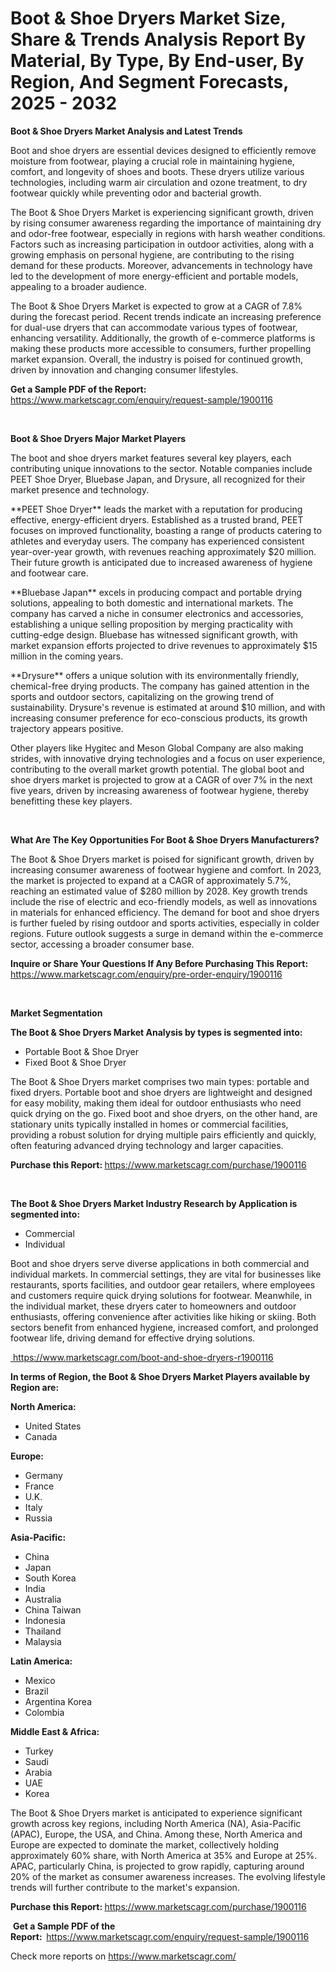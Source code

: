 <p><h1>Boot & Shoe Dryers Market Size, Share & Trends Analysis Report By Material, By Type, By End-user, By Region, And Segment Forecasts, 2025 - 2032</h1></p><p><strong>Boot & Shoe Dryers Market Analysis and Latest Trends</strong></p>
<p><p>Boot and shoe dryers are essential devices designed to efficiently remove moisture from footwear, playing a crucial role in maintaining hygiene, comfort, and longevity of shoes and boots. These dryers utilize various technologies, including warm air circulation and ozone treatment, to dry footwear quickly while preventing odor and bacterial growth.</p><p>The Boot & Shoe Dryers Market is experiencing significant growth, driven by rising consumer awareness regarding the importance of maintaining dry and odor-free footwear, especially in regions with harsh weather conditions. Factors such as increasing participation in outdoor activities, along with a growing emphasis on personal hygiene, are contributing to the rising demand for these products. Moreover, advancements in technology have led to the development of more energy-efficient and portable models, appealing to a broader audience.</p><p>The Boot & Shoe Dryers Market is expected to grow at a CAGR of 7.8% during the forecast period. Recent trends indicate an increasing preference for dual-use dryers that can accommodate various types of footwear, enhancing versatility. Additionally, the growth of e-commerce platforms is making these products more accessible to consumers, further propelling market expansion. Overall, the industry is poised for continued growth, driven by innovation and changing consumer lifestyles.</p></p>
<p><strong>Get a Sample PDF of the Report:&nbsp;</strong> <a href="https://www.marketscagr.com/enquiry/request-sample/1900116?utm_campaign=2276&utm_medium=2&utm_source=Github&utm_content=ia&utm_term=09022025&utm_id=boot-shoe-dryers">https://www.marketscagr.com/enquiry/request-sample/1900116</a></p>
<p>&nbsp;</p>
<p><strong>Boot & Shoe Dryers Major Market Players</strong></p>
<p><p>The boot and shoe dryers market features several key players, each contributing unique innovations to the sector. Notable companies include PEET Shoe Dryer, Bluebase Japan, and Drysure, all recognized for their market presence and technology.</p><p>**PEET Shoe Dryer** leads the market with a reputation for producing effective, energy-efficient dryers. Established as a trusted brand, PEET focuses on improved functionality, boasting a range of products catering to athletes and everyday users. The company has experienced consistent year-over-year growth, with revenues reaching approximately $20 million. Their future growth is anticipated due to increased awareness of hygiene and footwear care.</p><p>**Bluebase Japan** excels in producing compact and portable drying solutions, appealing to both domestic and international markets. The company has carved a niche in consumer electronics and accessories, establishing a unique selling proposition by merging practicality with cutting-edge design. Bluebase has witnessed significant growth, with market expansion efforts projected to drive revenues to approximately $15 million in the coming years.</p><p>**Drysure** offers a unique solution with its environmentally friendly, chemical-free drying products. The company has gained attention in the sports and outdoor sectors, capitalizing on the growing trend of sustainability. Drysure's revenue is estimated at around $10 million, and with increasing consumer preference for eco-conscious products, its growth trajectory appears positive.</p><p>Other players like Hygitec and Meson Global Company are also making strides, with innovative drying technologies and a focus on user experience, contributing to the overall market growth potential. The global boot and shoe dryers market is projected to grow at a CAGR of over 7% in the next five years, driven by increasing awareness of footwear hygiene, thereby benefitting these key players.</p></p>
<p>&nbsp;</p>
<p><strong>What Are The Key Opportunities For Boot & Shoe Dryers Manufacturers?</strong></p>
<p><p>The Boot & Shoe Dryers market is poised for significant growth, driven by increasing consumer awareness of footwear hygiene and comfort. In 2023, the market is projected to expand at a CAGR of approximately 5.7%, reaching an estimated value of $280 million by 2028. Key growth trends include the rise of electric and eco-friendly models, as well as innovations in materials for enhanced efficiency. The demand for boot and shoe dryers is further fueled by rising outdoor and sports activities, especially in colder regions. Future outlook suggests a surge in demand within the e-commerce sector, accessing a broader consumer base.</p></p>
<p><strong>Inquire or Share Your Questions If Any Before Purchasing This Report:</strong> <a href="https://www.marketscagr.com/enquiry/pre-order-enquiry/1900116?utm_campaign=2276&utm_medium=2&utm_source=Github&utm_content=ia&utm_term=09022025&utm_id=boot-shoe-dryers">https://www.marketscagr.com/enquiry/pre-order-enquiry/1900116</a></p>
<p>&nbsp;</p>
<p><strong>Market Segmentation</strong></p>
<p><strong>The Boot & Shoe Dryers Market Analysis by types is segmented into:</strong></p>
<p><ul><li>Portable Boot & Shoe Dryer</li><li>Fixed Boot & Shoe Dryer</li></ul></p>
<p><p>The Boot & Shoe Dryers market comprises two main types: portable and fixed dryers. Portable boot and shoe dryers are lightweight and designed for easy mobility, making them ideal for outdoor enthusiasts who need quick drying on the go. Fixed boot and shoe dryers, on the other hand, are stationary units typically installed in homes or commercial facilities, providing a robust solution for drying multiple pairs efficiently and quickly, often featuring advanced drying technology and larger capacities.</p></p>
<p><strong>Purchase this Report:&nbsp;</strong><a href="https://www.marketscagr.com/purchase/1900116?utm_campaign=2276&utm_medium=2&utm_source=Github&utm_content=ia&utm_term=09022025&utm_id=boot-shoe-dryers">https://www.marketscagr.com/purchase/1900116</a></p>
<p>&nbsp;</p>
<p><strong>The Boot & Shoe Dryers Market Industry Research by Application is segmented into:</strong></p>
<p><ul><li>Commercial</li><li>Individual</li></ul></p>
<p><p>Boot and shoe dryers serve diverse applications in both commercial and individual markets. In commercial settings, they are vital for businesses like restaurants, sports facilities, and outdoor gear retailers, where employees and customers require quick drying solutions for footwear. Meanwhile, in the individual market, these dryers cater to homeowners and outdoor enthusiasts, offering convenience after activities like hiking or skiing. Both sectors benefit from enhanced hygiene, increased comfort, and prolonged footwear life, driving demand for effective drying solutions.</p></p>
<p><a href="https://www.marketscagr.com/boot-and-shoe-dryers-r1900116?utm_campaign=2276&utm_medium=2&utm_source=Github&utm_content=ia&utm_term=09022025&utm_id=boot-shoe-dryers">&nbsp;https://www.marketscagr.com/boot-and-shoe-dryers-r1900116</a></p>
<p><strong>In terms of Region, the Boot & Shoe Dryers Market Players available by Region are:</strong></p>
<p>
    <p> <strong> North America: </strong>
        <ul>
            <li>United States</li>
            <li>Canada</li>
        </ul>
        </p> 
    <p> <strong> Europe: </strong>
        <ul>
            <li>Germany</li>
            <li>France</li>
            <li>U.K.</li>
            <li>Italy</li>
            <li>Russia</li>
        </ul>
        </p> 
    <p> <strong> Asia-Pacific: </strong>
        <ul>
            <li>China</li>
            <li>Japan</li>
            <li>South Korea</li>
            <li>India</li>
            <li>Australia</li>
            <li>China Taiwan</li>
            <li>Indonesia</li>
            <li>Thailand</li>
            <li>Malaysia</li>
        </ul>
        </p> 
    <p> <strong> Latin America: </strong>
        <ul>
            <li>Mexico</li>
            <li>Brazil</li>
            <li>Argentina Korea</li>
            <li>Colombia</li>
        </ul>
        </p> 
    <p> <strong> Middle East & Africa: </strong>
        <ul>
            <li>Turkey</li>
            <li>Saudi</li>
            <li>Arabia</li>
            <li>UAE</li>
            <li>Korea</li>
        </ul>
    </p>
    </p>
<p><p>The Boot & Shoe Dryers market is anticipated to experience significant growth across key regions, including North America (NA), Asia-Pacific (APAC), Europe, the USA, and China. Among these, North America and Europe are expected to dominate the market, collectively holding approximately 60% share, with North America at 35% and Europe at 25%. APAC, particularly China, is projected to grow rapidly, capturing around 20% of the market as consumer awareness increases. The evolving lifestyle trends will further contribute to the market's expansion.</p></p>
<p><strong>Purchase this Report: </strong><a href="https://www.marketscagr.com/purchase/1900116?utm_campaign=2276&utm_medium=2&utm_source=Github&utm_content=ia&utm_term=09022025&utm_id=boot-shoe-dryers">https://www.marketscagr.com/purchase/1900116</a></p>
<p>&nbsp;<strong>Get a Sample PDF of the Report:&nbsp;&nbsp;</strong><a href="https://www.marketscagr.com/enquiry/request-sample/1900116?utm_campaign=2276&utm_medium=2&utm_source=Github&utm_content=ia&utm_term=09022025&utm_id=boot-shoe-dryers">https://www.marketscagr.com/enquiry/request-sample/1900116</a></p>
<p><strong></strong></p>
<p>Check more reports on <a href="https://www.marketscagr.com/?utm_campaign=2276&utm_medium=2&utm_source=Github&utm_content=ia&utm_term=09022025&utm_id=boot-shoe-dryers">https://www.marketscagr.com/</a></p>